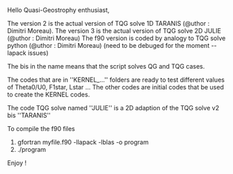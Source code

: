 Hello Quasi-Geostrophy enthusiast,

The version 2 is the actual version of TQG solve 1D TARANIS (@uthor : Dimitri Moreau).
The version 3 is the actual version of TQG solve 2D JULIE (@uthor : Dimitri Moreau)
The f90 version is coded by analogy to TQG solve python (@uthor : Dimitri Moreau)
(need to be debuged for the moment -- lapack issues)

The bis in the name means that the script solves QG and TQG cases.

The codes that are in ''KERNEL_...'' folders are ready to
test different values of Theta0/U0, F1star, Lstar ...
The other codes are initial codes that be used to create
the KERNEL codes.

The code TQG solve named ''JULIE'' is a 2D adaption 
of the TQG solve v2 bis ''TARANIS''

To compile the f90 files

1) gfortran myfile.f90 -llapack -lblas -o program
2) ./program

Enjoy !

